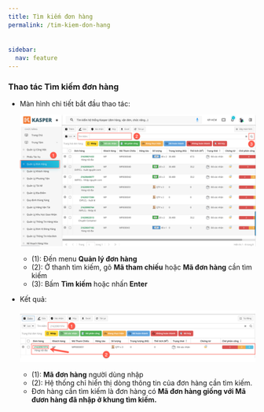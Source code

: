 ```yaml
---
title: Tìm kiếm đơn hàng
permalink: /tim-kiem-don-hang


sidebar:
  nav: feature
---
```


### Thao tác Tìm kiếm đơn hàng

* Màn hình chi tiết bắt đầu thao tác:

    ![](/assets/orderpic/SearchOrder/Search-Order-1.png)

    * (1): Đến menu **Quản lý đơn hàng**
    * (2): Ở thanh tìm kiếm, gõ **Mã tham chiếu** hoặc **Mã đơn hàng** cần tìm kiếm
    * (3): Bấm **Tìm kiếm** hoặc nhấn **Enter**

* Kết quả:

    ![](/assets/orderpic/SearchOrder/Search-Order-2.png)
    
    * (1): **Mã đơn hàng** người dùng nhập
    * (2): Hệ thống chỉ hiển thị dòng thông tin của đơn hàng cần tìm kiếm. 
    * Đơn hàng cần tìm kiếm là đơn hàng có **Mã đơn hàng giống với Mã đươn hàng đã nhập ở khung tìm kiếm.**  


